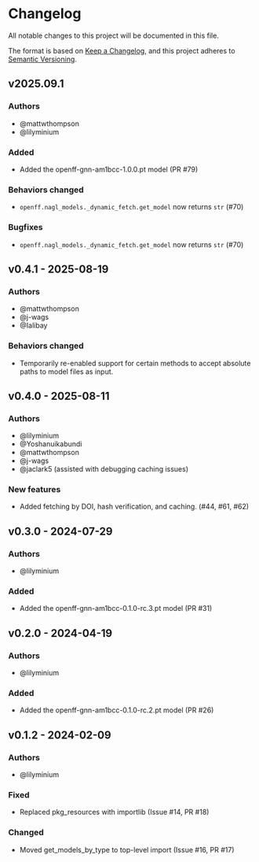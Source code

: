 # Changelog
All notable changes to this project will be documented in this file.

The format is based on [Keep a Changelog](https://keepachangelog.com/en/1.0.0/),
and this project adheres to [Semantic Versioning](https://semver.org/spec/v2.0.0.html).

<!--
The rules for this file:
  * entries are sorted newest-first.
  * summarize sets of changes - don't reproduce every git log comment here.
  * don't ever delete anything.
  * keep the format consistent (79 char width, Y/M/D date format) and do not
    use tabs but use spaces for formatting
  * accompany each entry with github issue/PR number (Issue #xyz)
-->

## v2025.09.1

### Authors
<!-- GitHub usernames of contributors to this release -->
- @mattwthompson
- @lilyminium

### Added
- Added the openff-gnn-am1bcc-1.0.0.pt model (PR #79)

### Behaviors changed
- `openff.nagl_models._dynamic_fetch.get_model` now returns `str` (#70)

### Bugfixes
- `openff.nagl_models._dynamic_fetch.get_model` now returns `str` (#70)


## v0.4.1 - 2025-08-19

### Authors
<!-- GitHub usernames of contributors to this release -->
- @mattwthompson
- @j-wags
- @Ialibay

### Behaviors changed

- Temporarily re-enabled support for certain methods to accept absolute paths to model files as input.

## v0.4.0 - 2025-08-11

### Authors
- @lilyminium
- @Yoshanuikabundi
- @mattwthompson
- @j-wags
- @jaclark5 (assisted with debugging caching issues)

### New features
- Added fetching by DOI, hash verification, and caching. (#44, #61, #62)

## v0.3.0 - 2024-07-29

### Authors
<!-- GitHub usernames of contributors to this release -->
- @lilyminium

### Added
- Added the openff-gnn-am1bcc-0.1.0-rc.3.pt model (PR #31)

## v0.2.0 - 2024-04-19

### Authors
<!-- GitHub usernames of contributors to this release -->
- @lilyminium

### Added
- Added the openff-gnn-am1bcc-0.1.0-rc.2.pt model (PR #26)

## v0.1.2 - 2024-02-09

### Authors
<!-- GitHub usernames of contributors to this release -->
- @lilyminium

### Fixed
- Replaced pkg_resources with importlib (Issue #14, PR #18)

### Changed
<!-- Changes in existing functionality -->
- Moved get_models_by_type to top-level import (Issue #16, PR #17)
